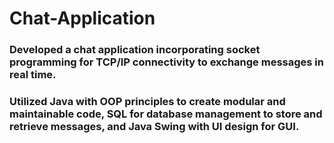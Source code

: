 # Chat-Application 
### Developed a chat application incorporating socket programming for TCP/IP connectivity to exchange messages in real time. 
### Utilized Java with OOP principles to create modular and maintainable code, SQL for database management to store and retrieve messages, and Java Swing with UI design for GUI.

